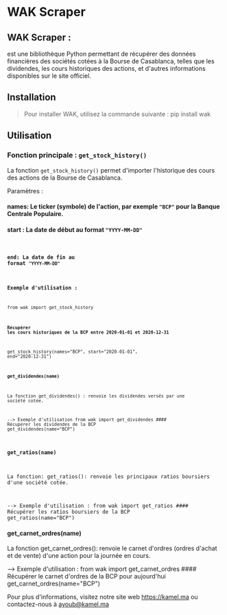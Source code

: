 
# WAK Scraper

## WAK Scraper :

est une bibliothèque Python permettant de récupérer des données financières des sociétés cotées à la Bourse de Casablanca, telles que les dividendes, les cours historiques des actions, et d'autres informations disponibles sur le site officiel.

## Installation
>Pour installer WAK, utilisez la commande suivante :
pip install wak

## Utilisation
### Fonction principale : <code>get_stock_history()</code></h3>
La fonction <code>get_stock_history()</code> permet d'importer l'historique des cours des actions de la Bourse de Casablanca.</p>

Paramètres :
#### names: Le ticker (symbole) de l'action, par exemple <code>"BCP"</code> pour la Banque Centrale Populaire.
#### start : La date de début au format <code>"YYYY-MM-DD"
#### end: La date de fin au format <code>"YYYY-MM-DD"

### Exemple d'utilisation :
from wak import get_stock_history

#### Récupérer les cours historiques de la BCP entre 2020-01-01 et 2020-12-31
get_stock_history(names="BCP", start="2020-01-01", end="2020-12-31")



#### get_dividendes(name)
La fonction get_dividendes() :
    renvoie les dividendes versés par une société cotée.
    
--> Exemple d'utilisation 
    from wak import get_dividendes
    #### Récupérer les dividendes de la BCP
    get_dividendes(name="BCP")</code></pre>
    

#### get_ratios(name)    
La fonction: get_ratios():
    renvoie les principaux ratios boursiers d'une société cotée.
    
--> Exemple d'utilisation :
    from wak import get_ratios
    #### Récupérer les ratios boursiers de la BCP
    get_ratios(name="BCP")</code></pre>

#### get_carnet_ordres(name)</code></h4>
La fonction get_carnet_ordres():
    renvoie le carnet d'ordres (ordres d'achat et de vente) d'une action pour la journée en cours.
    
--> Exemple d'utilisation :
    from wak import get_carnet_ordres
    #### Récupérer le carnet d'ordres de la BCP pour aujourd'hui
    get_carnet_ordres(name="BCP")

    

Pour plus d'informations, visitez notre site web https://kamel.ma ou contactez-nous à ayoub@kamel.ma

